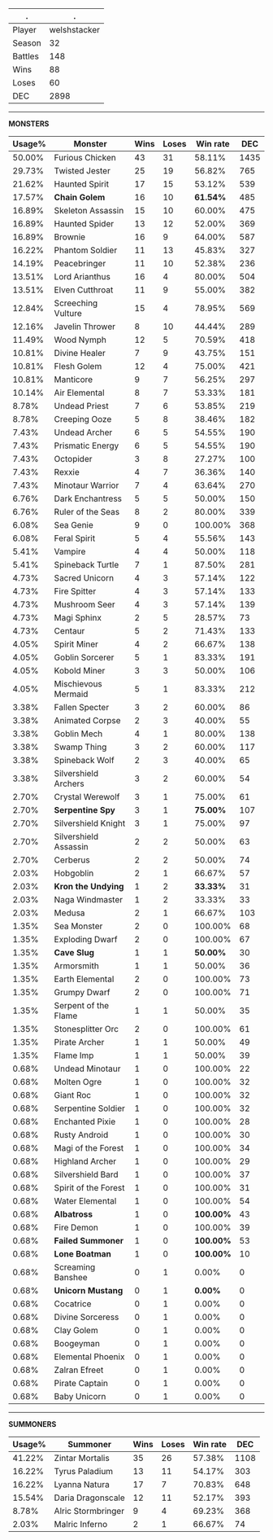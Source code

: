 .|.
|-|-
Player|welshstacker
Season|32
Battles|148
Wins|88
Loses|60
DEC|2898

---
**MONSTERS**

Usage%|Monster|Wins|Loses|Win rate|DEC|
-|-|-|-|-|-|
50.00%|Furious Chicken|43|31|58.11%|1435|
29.73%|Twisted Jester|25|19|56.82%|765|
21.62%|Haunted Spirit|17|15|53.12%|539|
17.57%|**Chain Golem**|16|10|**61.54%**|485|
16.89%|Skeleton Assassin|15|10|60.00%|475|
16.89%|Haunted Spider|13|12|52.00%|369|
16.89%|Brownie|16|9|64.00%|587|
16.22%|Phantom Soldier|11|13|45.83%|327|
14.19%|Peacebringer|11|10|52.38%|236|
13.51%|Lord Arianthus|16|4|80.00%|504|
13.51%|Elven Cutthroat|11|9|55.00%|382|
12.84%|Screeching Vulture|15|4|78.95%|569|
12.16%|Javelin Thrower|8|10|44.44%|289|
11.49%|Wood Nymph|12|5|70.59%|418|
10.81%|Divine Healer|7|9|43.75%|151|
10.81%|Flesh Golem|12|4|75.00%|421|
10.81%|Manticore|9|7|56.25%|297|
10.14%|Air Elemental|8|7|53.33%|181|
8.78%|Undead Priest|7|6|53.85%|219|
8.78%|Creeping Ooze|5|8|38.46%|182|
7.43%|Undead Archer|6|5|54.55%|190|
7.43%|Prismatic Energy|6|5|54.55%|190|
7.43%|Octopider|3|8|27.27%|100|
7.43%|Rexxie|4|7|36.36%|140|
7.43%|Minotaur Warrior|7|4|63.64%|270|
6.76%|Dark Enchantress|5|5|50.00%|150|
6.76%|Ruler of the Seas|8|2|80.00%|339|
6.08%|Sea Genie|9|0|100.00%|368|
6.08%|Feral Spirit|5|4|55.56%|143|
5.41%|Vampire|4|4|50.00%|118|
5.41%|Spineback Turtle|7|1|87.50%|281|
4.73%|Sacred Unicorn|4|3|57.14%|122|
4.73%|Fire Spitter|4|3|57.14%|133|
4.73%|Mushroom Seer|4|3|57.14%|139|
4.73%|Magi Sphinx|2|5|28.57%|73|
4.73%|Centaur|5|2|71.43%|133|
4.05%|Spirit Miner|4|2|66.67%|138|
4.05%|Goblin Sorcerer|5|1|83.33%|191|
4.05%|Kobold Miner|3|3|50.00%|106|
4.05%|Mischievous Mermaid|5|1|83.33%|212|
3.38%|Fallen Specter|3|2|60.00%|86|
3.38%|Animated Corpse|2|3|40.00%|55|
3.38%|Goblin Mech|4|1|80.00%|138|
3.38%|Swamp Thing|3|2|60.00%|117|
3.38%|Spineback Wolf|2|3|40.00%|65|
3.38%|Silvershield Archers|3|2|60.00%|54|
2.70%|Crystal Werewolf|3|1|75.00%|61|
2.70%|**Serpentine Spy**|3|1|**75.00%**|107|
2.70%|Silvershield Knight|3|1|75.00%|97|
2.70%|Silvershield Assassin|2|2|50.00%|63|
2.70%|Cerberus|2|2|50.00%|74|
2.03%|Hobgoblin|2|1|66.67%|57|
2.03%|**Kron the Undying**|1|2|**33.33%**|31|
2.03%|Naga Windmaster|1|2|33.33%|33|
2.03%|Medusa|2|1|66.67%|103|
1.35%|Sea Monster|2|0|100.00%|68|
1.35%|Exploding Dwarf|2|0|100.00%|67|
1.35%|**Cave Slug**|1|1|**50.00%**|30|
1.35%|Armorsmith|1|1|50.00%|36|
1.35%|Earth Elemental|2|0|100.00%|73|
1.35%|Grumpy Dwarf|2|0|100.00%|71|
1.35%|Serpent of the Flame|1|1|50.00%|35|
1.35%|Stonesplitter Orc|2|0|100.00%|61|
1.35%|Pirate Archer|1|1|50.00%|49|
1.35%|Flame Imp|1|1|50.00%|39|
0.68%|Undead Minotaur|1|0|100.00%|22|
0.68%|Molten Ogre|1|0|100.00%|32|
0.68%|Giant Roc|1|0|100.00%|32|
0.68%|Serpentine Soldier|1|0|100.00%|32|
0.68%|Enchanted Pixie|1|0|100.00%|28|
0.68%|Rusty Android|1|0|100.00%|30|
0.68%|Magi of the Forest|1|0|100.00%|34|
0.68%|Highland Archer|1|0|100.00%|29|
0.68%|Silvershield Bard|1|0|100.00%|37|
0.68%|Spirit of the Forest|1|0|100.00%|31|
0.68%|Water Elemental|1|0|100.00%|54|
0.68%|**Albatross**|1|0|**100.00%**|43|
0.68%|Fire Demon|1|0|100.00%|39|
0.68%|**Failed Summoner**|1|0|**100.00%**|53|
0.68%|**Lone Boatman**|1|0|**100.00%**|10|
0.68%|Screaming Banshee|0|1|0.00%|0|
0.68%|**Unicorn Mustang**|0|1|**0.00%**|0|
0.68%|Cocatrice|0|1|0.00%|0|
0.68%|Divine Sorceress|0|1|0.00%|0|
0.68%|Clay Golem|0|1|0.00%|0|
0.68%|Boogeyman|0|1|0.00%|0|
0.68%|Elemental Phoenix|0|1|0.00%|0|
0.68%|Zalran Efreet|0|1|0.00%|0|
0.68%|Pirate Captain|0|1|0.00%|0|
0.68%|Baby Unicorn|0|1|0.00%|0|

---
**SUMMONERS**

Usage%|Summoner|Wins|Loses|Win rate|DEC|
-|-|-|-|-|-|
41.22%|Zintar Mortalis|35|26|57.38%|1108|
16.22%|Tyrus Paladium|13|11|54.17%|303|
16.22%|Lyanna Natura|17|7|70.83%|648|
15.54%|Daria Dragonscale|12|11|52.17%|393|
8.78%|Alric Stormbringer|9|4|69.23%|368|
2.03%|Malric Inferno|2|1|66.67%|74|
